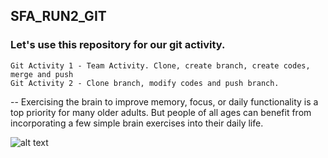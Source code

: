 ## SFA_RUN2_GIT
### Let's use this repository for our git activity.

```
Git Activity 1 - Team Activity. Clone, create branch, create codes, merge and push
Git Activity 2 - Clone branch, modify codes and push branch.
```


--
Exercising the brain to improve memory, focus, or daily functionality is a top priority for many older adults. But people of all ages can benefit from incorporating a few simple brain exercises into their daily life.

![alt text](https://post.healthline.com/wp-content/uploads/2019/08/Mature-woman-playing-guitar-1296x728-header-1296x728.jpg)
